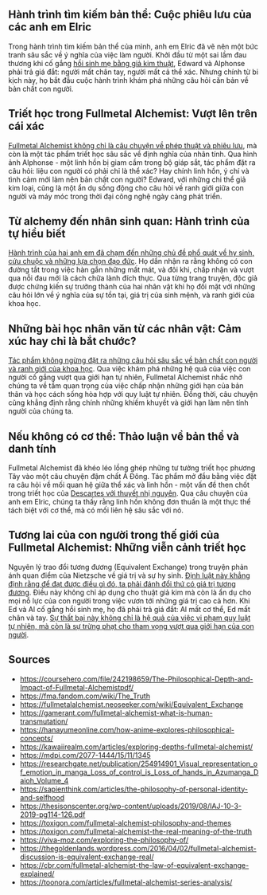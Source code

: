 ## Hành trình tìm kiếm bản thể: Cuộc phiêu lưu của các anh em Elric
Trong hành trình tìm kiếm bản thể của mình, anh em Elric đã vẽ nên một bức tranh sâu sắc về ý nghĩa của việc làm người. Khởi đầu từ một sai lầm đau thương khi cố gắng [hồi sinh mẹ bằng giả kim thuật](https://gamerant.com/fullmetal-alchemist-what-is-human-transmutation/), Edward và Alphonse phải trả giá đắt: người mất chân tay, người mất cả thể xác. Nhưng chính từ bi kịch này, họ bắt đầu cuộc hành trình khám phá những câu hỏi căn bản về bản chất con người.

## Triết học trong Fullmetal Alchemist: Vượt lên trên cái xác
[Fullmetal Alchemist không chỉ là câu chuyện về phép thuật và phiêu lưu](https://toxigon.com/fullmetal-alchemist-philosophy-and-themes), mà còn là một tác phẩm triết học sâu sắc về định nghĩa của nhân tính. Qua hình ảnh Alphonse - một linh hồn bị giam cầm trong bộ giáp sắt, tác phẩm đặt ra câu hỏi: liệu con người có phải chỉ là thể xác? Hay chính linh hồn, ý chí và tình cảm mới làm nên bản chất con người? Edward, với những chi thể giả kim loại, cũng là một ẩn dụ sống động cho câu hỏi về ranh giới giữa con người và máy móc trong thời đại công nghệ ngày càng phát triển.

## Từ alchemy đến nhân sinh quan: Hành trình của tự hiểu biết
[Hành trình của hai anh em đã chạm đến những chủ đề phổ quát về hy sinh, cứu chuộc và những lựa chọn đạo đức](https://toonora.com/articles/fullmetal-alchemist-series-analysis/). Họ dần nhận ra rằng không có con đường tắt trong việc hàn gắn những mất mát, và đôi khi, chấp nhận và vượt qua nỗi đau mới là cách chữa lành đích thực. Qua từng trang truyện, độc giả được chứng kiến sự trưởng thành của hai nhân vật khi họ đối mặt với những câu hỏi lớn về ý nghĩa của sự tồn tại, giá trị của sinh mệnh, và ranh giới của khoa học.

## Những bài học nhân văn từ các nhân vật: Cảm xúc hay chỉ là bắt chước?
[Tác phẩm không ngừng đặt ra những câu hỏi sâu sắc về bản chất con người và ranh giới của khoa học](https://kawaiirealm.com/articles/exploring-depths-fullmetal-alchemist/). Qua việc khám phá những hệ quả của việc con người cố gắng vượt qua giới hạn tự nhiên, Fullmetal Alchemist nhắc nhở chúng ta về tầm quan trọng của việc chấp nhận những giới hạn của bản thân và học cách sống hòa hợp với quy luật tự nhiên. Đồng thời, câu chuyện cũng khẳng định rằng chính những khiếm khuyết và giới hạn làm nên tính người của chúng ta.

## Nếu không có cơ thể: Thảo luận về bản thể và danh tính
Fullmetal Alchemist đã khéo léo lồng ghép những tư tưởng triết học phương Tây vào một câu chuyện đậm chất Á Đông. Tác phẩm mở đầu bằng việc đặt ra câu hỏi về mối quan hệ giữa thể xác và linh hồn - một vấn đề then chốt trong triết học của [Descartes với thuyết nhị nguyên](https://www.coursehero.com/file/242198659/The-Philosophical-Depth-and-Impact-of-Fullmetal-Alchemistpdf/). Qua câu chuyện của anh em Elric, chúng ta thấy rằng linh hồn không đơn thuần là một thực thể tách biệt với cơ thể, mà có mối liên hệ sâu sắc với nó.

## Tương lai của con người trong thế giới của Fullmetal Alchemist: Những viễn cảnh triết học
Nguyên lý trao đổi tương đương (Equivalent Exchange) trong truyện phản ánh quan điểm của Nietzsche về giá trị và sự hy sinh. [Định luật này khẳng định rằng để đạt được điều gì đó, ta phải đánh đổi thứ có giá trị tương đương](https://fullmetalalchemist.neoseeker.com/wiki/Equivalent_Exchange). Điều này không chỉ áp dụng cho thuật giả kim mà còn là ẩn dụ cho mọi nỗ lực của con người trong việc vươn tới những giá trị cao cả hơn. Khi Ed và Al cố gắng hồi sinh mẹ, họ đã phải trả giá đắt: Al mất cơ thể, Ed mất chân và tay. [Sự thất bại này không chỉ là hệ quả của việc vi phạm quy luật tự nhiên, mà còn là sự trừng phạt cho tham vọng vượt qua giới hạn của con người](https://www.reddit.com/r/FullmetalAlchemist/comments/66zo8t/spoilers_equivalent_exchange/).

## Sources
- https://coursehero.com/file/242198659/The-Philosophical-Depth-and-Impact-of-Fullmetal-Alchemistpdf/
- https://fma.fandom.com/wiki/The_Truth
- https://fullmetalalchemist.neoseeker.com/wiki/Equivalent_Exchange
- https://gamerant.com/fullmetal-alchemist-what-is-human-transmutation/
- https://hanayumeonline.com/how-anime-explores-philosophical-concepts/
- https://kawaiirealm.com/articles/exploring-depths-fullmetal-alchemist/
- https://mdpi.com/2077-1444/15/11/1345
- https://researchgate.net/publication/254914901_Visual_representation_of_emotion_in_manga_Loss_of_control_is_Loss_of_hands_in_Azumanga_Daioh_Volume_4
- https://sapienthink.com/articles/the-philosophy-of-personal-identity-and-selfhood
- https://thesisonscenter.org/wp-content/uploads/2019/08/IAJ-10-3-2019-pg114-126.pdf
- https://toxigon.com/fullmetal-alchemist-philosophy-and-themes
- https://toxigon.com/fullmetal-alchemist-the-real-meaning-of-the-truth
- https://viva-moz.com/exploring-the-philosophy-of/
- https://thegoldenlands.wordpress.com/2016/04/02/fullmetal-alchemist-discussion-is-equivalent-exchange-real/
- https://cbr.com/fullmetal-alchemist-the-law-of-equivalent-exchange-explained/
- https://toonora.com/articles/fullmetal-alchemist-series-analysis/